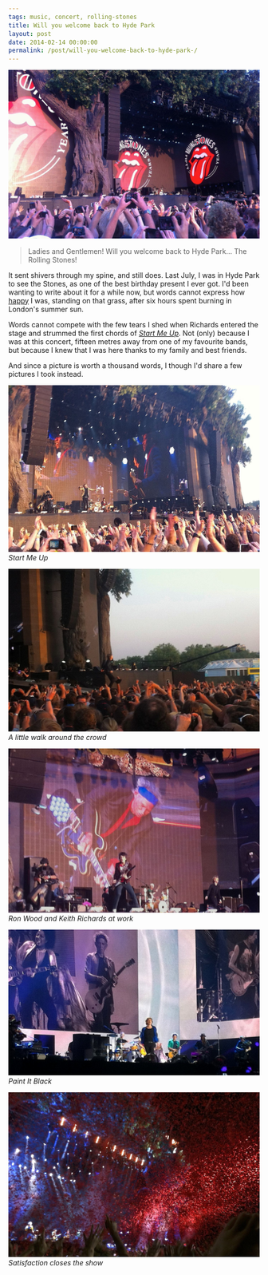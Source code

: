 ```yaml
---
tags: music, concert, rolling-stones
title: Will you welcome back to Hyde Park
layout: post
date: 2014-02-14 00:00:00
permalink: /post/will-you-welcome-back-to-hyde-park-/
---
```


![Ladies and Gentlemen…][1]

> Ladies and Gentlemen! Will you welcome back to Hyde Park… The Rolling Stones!

It sent shivers through my spine, and still does. Last July, I was in Hyde Park to see the Stones, as one of the best birthday present I ever got. I'd been wanting to write about it for a while now, but words cannot express how [happy][2] I was, standing on that grass, after six hours spent burning in London's summer sun.

<!--more-->

Words cannot compete with the few tears I shed when Richards entered the stage and strummed the first chords of *[Start Me Up][3]*. Not (only) because I was at this concert, fifteen metres away from one of my favourite bands, but because I knew that I was here thanks to my family and best friends.

And since a picture is worth a thousand words, I though I'd share a few pictures I took instead.

![Start Me Up.jpg][4]  
*Start Me Up*

![Going for a walk.jpg][5]  
*A little walk around the crowd*

![Guitars.jpg][6]  
*Ron Wood and Keith Richards at work*

![Paint It Black.jpg][7]  
*Paint It Black*

![satisfaction.jpg][8]  
*Satisfaction closes the show*


[1]: /static/media/2014/02/cesar-1392340386741-raw.jpg
[2]: https://www.youtube.com/watch?v=6WJJdn-Dz28
[3]: https://www.youtube.com/watch?v=9CPRqd4vCyw
[4]: /static/media/2014/02/cesar-1392340886166-raw.jpg
[5]: /static/media/2014/02/cesar-1392340911603-raw.jpg
[6]: /static/media/2014/02/cesar-1392340951822-raw.jpg
[7]: /static/media/2014/02/cesar-1392340974754-raw.jpg
[8]: /static/media/2014/02/cesar-1392340988593-raw.jpg